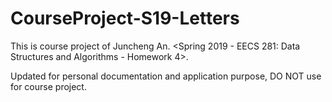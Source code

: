 # CourseProject-S19-Letters  

This is course project of Juncheng An. <Spring 2019 - EECS 281: Data Structures and Algorithms - Homework 4>.  

Updated for personal documentation and application purpose, DO NOT use for course project.
